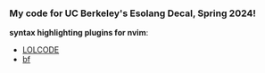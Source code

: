 ### My code for UC Berkeley's Esolang Decal, Spring 2024!


**syntax highlighting plugins for nvim**:

- [LOLCODE](https://github.com/Xe/lolcode.vim)
- [bf](https://github.com/q60/vim-brainfuck)
